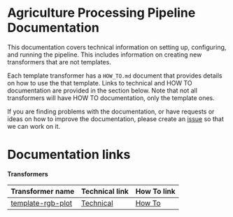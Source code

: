 # Agriculture Processing Pipeline Documentation
This documentation covers technical information on setting up, configuring, and running the pipeline.
This includes information on creating new transformers that are not templates.

Each template transformer has a `HOW_TO.md` document that provides details on how to use the that template.
Links to technical and HOW TO documentation are provided in the section below.
Note that not all transformers will have HOW TO documentation, only the template ones.

If you are finding problems with the documentation, or have requests or ideas on how to improve the documentation, please create an [issue](https://github.com/AgPipeline/computing-pipeline/issues/new/choose) so that we can work on it.

# Documentation links
<!-- Please provide links to the documents listed below -->
<!-- Use the repository name in the "Transformer name" column" -->
**Transformers**

| Transformer name | Technical link | How To link | 
| ---------------- | -------------- | ----------- |
| [template-rgb-plot](https://github.com/AgPipeline/template-rgb-plot) | [Technical]() | [How To](https://github.com/AgPipeline/template-rgb-plot/blob/master/HOW_TO.md) |
